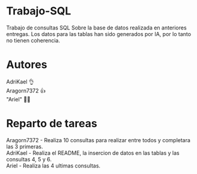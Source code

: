 # Trabajo-SQL

Trabajo de consultas SQL Sobre la base de datos realizada en anteriores entregas.
Los datos para las tablas han sido generados por IA, por lo tanto no tienen coherencia.

# Autores

AdriKael 👌<br>
Aragorn7372 👍<br>
"Ariel" 🧜‍♀️<br>

# Reparto de tareas

Aragorn7372 - Realiza 10 consultas para realizar entre todos y completara las 3 primeras. <br>
AdriKael - Realiza el README, la insercion de datos en las tablas y las consultas 4, 5 y 6. <br>
Ariel - Realiza las 4 ultimas consultas. <br>
